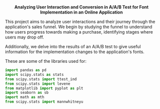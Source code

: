 <p align="center"><b>Analyzing User Interaction and Conversion in A/A/B Test for Font Implementation in an Online Application</b></p>

This project aims to analyze user interactions and their journey through the application's sales funnel. We begin by studying the funnel to understand how users progress towards making a purchase, identifying stages where users may drop off.

Additionally, we delve into the results of an A/A/B test to give useful information for the implementation changes to the application's fonts. 

These are some of the libraries used for: 

```python
import pandas as pd
import scipy.stats as stats
from scipy.stats import ttest_ind
from scipy.stats import levene
from matplotlib import pyplot as plt
import seaborn as sb
import math as mth
from scipy.stats import mannwhitneyu
```
